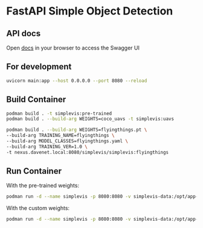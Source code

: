 # FastAPI Simple Object Detection

## API docs

Open [docs](docs) in your browser to access the Swagger UI

## For development

```sh
uvicorn main:app --host 0.0.0.0 --port 8080 --reload
```

## Build Container

```sh
podman build . -t simplevis:pre-trained
podman build . --build-arg WEIGHTS=coco_uavs -t simplevis:uavs
```

```sh
podman build . --build-arg WEIGHTS=flyingthings.pt \
--build-arg TRAINING_NAME=flyingthings \
--build-arg MODEL_CLASSES=flyingthings.yaml \
--build-arg TRAINING_VER=1.0 \
-t nexus.davenet.local:8080/simplevis/simplevis:flyingthings
```

## Run Container

With the pre-trained weights:

```sh
podman run -d --name simplevis -p 8080:8080 -v simplevis-data:/opt/app-root/src/simplevis-data simplevis:pretrained
```

With the custom weights:

```sh
podman run -d --name simplevis -p 8080:8080 -v simplevis-data:/opt/app-root/src/simplevis-data simplevis:uavs
```
